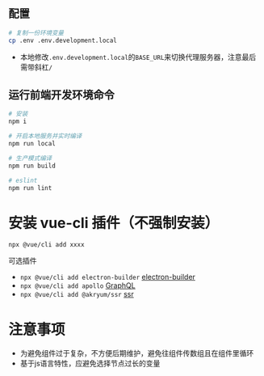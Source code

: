 ## 配置
```sh
# 复制一份环境变量
cp .env .env.development.local
```
- 本地修改`.env.development.local`的`BASE_URL`来切换代理服务器，注意最后需带斜杠`/`

## 运行前端开发环境命令

```sh
# 安装
npm i

# 开启本地服务并实时编译
npm run local

# 生产模式编译
npm run build

# eslint
npm run lint
```

# 安装 vue-cli 插件（不强制安装）

`npx @vue/cli add xxxx`

可选插件
- `npx @vue/cli add electron-builder` [electron-builder](https://github.com/nklayman/vue-cli-plugin-electron-builder)
- `npx @vue/cli add apollo` [GraphQL](https://github.com/Akryum/vue-cli-plugin-apollo)
- `npx @vue/cli add @akryum/ssr` [ssr](https://github.com/nklayman/vue-cli-plugin-electron-builder)

# 注意事项

- 为避免组件过于复杂，不方便后期维护，避免往组件传数组且在组件里循环
- 基于js语言特性，应避免选择节点过长的变量
